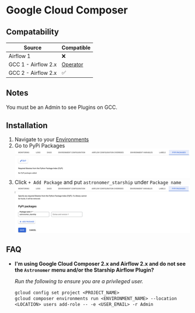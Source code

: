 # Google Cloud Composer

## Compatability

| Source              | Compatible             |
|---------------------|------------------------|
| Airflow 1           | ❌                      |
| GCC 1 - Airflow 2.x | [Operator](./operator) |
| GCC 2 - Airflow 2.x | ✅                      |

## Notes

You must be an Admin to see Plugins on GCC.

## Installation
1. Navigate to your [Environments](https://console.cloud.google.com/composer/environments/)
2. Go to PyPi Packages
    ![PyPi Packages Tab](./gcc_pkg.png)
3. Click `+ Add Package` and put `astronomer_starship` under `Package name`
    ![PyPi Packages Tab, Adding a Package](./gcc_pkg_starship.png)


## FAQ
- **I'm using Google Cloud Composer 2.x and Airflow 2.x and do not see the `Astronomer` menu and/or the Starship Airflow Plugin?**

    _Run the following to ensure you are a privileged user._
    ```
    gcloud config set project <PROJECT_NAME>
    gcloud composer environments run <ENVIRONMENT_NAME> --location <LOCATION> users add-role -- -e <USER_EMAIL> -r Admin
    ```
